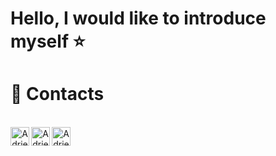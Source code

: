 # Hello, I would like to introduce myself :star:

# :iphone: Contacts
<br />
<div align="center">
  
<a href="mailto:adriel.souza397@gmail.com">
<img align="left" alt="Adriel's Gmail" height="30px" src="https://img-premium.flaticon.com/png/512/281/281786.png?token=exp=1621468506~hmac=10a392d55f7ac4ee9fc9c87925226901"/>
</a>
  
<a href="https://www.linkedin.com/in/adriel-medeiros-a69b03128/">
<img align="left" alt="Adriel's LinkedIN" width="30px" src="https://raw.githubusercontent.com/peterthehan/peterthehan/master/assets/linkedin.svg"/>
</a>

<a href="https://www.instagram.com/adriel.medeiros/">
<img align="left" alt="Adriel's Instagram" width="30px" src="https://image.flaticon.com/icons/png/512/174/174855.png"/>
</a>

<br/>
</div>
